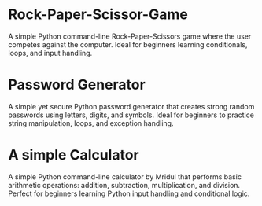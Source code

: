 # Rock-Paper-Scissor-Game
A simple Python command-line Rock-Paper-Scissors game where the user competes against the computer. Ideal for beginners learning conditionals, loops, and input handling.
# Password Generator
A simple yet secure Python password generator that creates strong random passwords using letters, digits, and symbols. Ideal for beginners to practice string manipulation, loops, and exception handling.
# A simple Calculator
A simple Python command-line calculator by Mridul that performs basic arithmetic operations: addition, subtraction, multiplication, and division. Perfect for beginners learning Python input handling and conditional logic.
